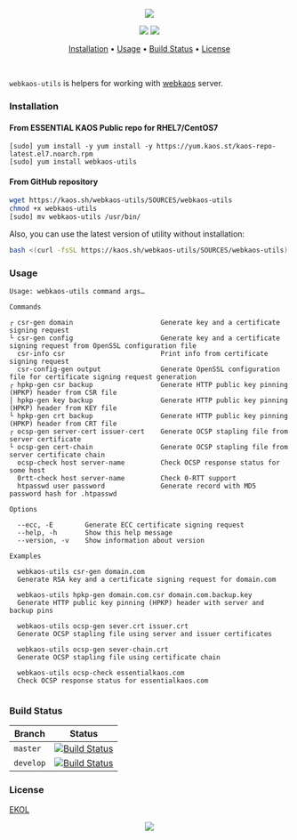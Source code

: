 <p align="center"><a href="#readme"><img src="https://gh.kaos.st/webkaos-utils.svg"/></a></p>

<p align="center">
  <a href="https://travis-ci.com/essentialkaos/webkaos-utils"><img src="https://travis-ci.com/essentialkaos/webkaos-utils.svg"></a>
  <a href="https://essentialkaos.com/ekol"><img src="https://gh.kaos.st/ekol.svg"></a>
</p>

<p align="center"><a href="#installation">Installation</a> • <a href="#usage">Usage</a> • <a href="#build-status">Build Status</a> • <a href="#license">License</a></p>

<br/>

`webkaos-utils` is helpers for working with [webkaos](https://github.com/essentialkaos/webkaos) server.

### Installation

#### From ESSENTIAL KAOS Public repo for RHEL7/CentOS7

```
[sudo] yum install -y yum install -y https://yum.kaos.st/kaos-repo-latest.el7.noarch.rpm
[sudo] yum install webkaos-utils
```

#### From GitHub repository

```bash
wget https://kaos.sh/webkaos-utils/SOURCES/webkaos-utils
chmod +x webkaos-utils
[sudo] mv webkaos-utils /usr/bin/
```

Also, you can use the latest version of utility without installation:

```bash
bash <(curl -fsSL https://kaos.sh/webkaos-utils/SOURCES/webkaos-utils) # pass options here
```

### Usage

```
Usage: webkaos-utils command args…

Commands

┌ csr-gen domain                      Generate key and a certificate signing request
└ csr-gen config                      Generate key and a certificate signing request from OpenSSL configuration file
  csr-info csr                        Print info from certificate signing request
  csr-config-gen output               Generate OpenSSL configuration file for certificate signing request generation
┌ hpkp-gen csr backup                 Generate HTTP public key pinning (HPKP) header from CSR file
│ hpkp-gen key backup                 Generate HTTP public key pinning (HPKP) header from KEY file
└ hpkp-gen crt backup                 Generate HTTP public key pinning (HPKP) header from CRT file
┌ ocsp-gen server-cert issuer-cert    Generate OCSP stapling file from server certificate
└ ocsp-gen cert-chain                 Generate OCSP stapling file from server certificate chain
  ocsp-check host server-name         Check OCSP response status for some host
  0rtt-check host server-name         Check 0-RTT support
  htpasswd user password              Generate record with MD5 password hash for .htpasswd

Options

  --ecc, -E        Generate ECC certificate signing request
  --help, -h       Show this help message
  --version, -v    Show information about version

Examples

  webkaos-utils csr-gen domain.com
  Generate RSA key and a certificate signing request for domain.com

  webkaos-utils hpkp-gen domain.com.csr domain.com.backup.key
  Generate HTTP public key pinning (HPKP) header with server and backup pins

  webkaos-utils ocsp-gen sever.crt issuer.crt
  Generate OCSP stapling file using server and issuer certificates

  webkaos-utils ocsp-gen sever-chain.crt
  Generate OCSP stapling file using certificate chain

  webkaos-utils ocsp-check essentialkaos.com
  Check OCSP response status for essentialkaos.com


```

### Build Status

| Branch | Status |
|--------|--------|
| `master` | [![Build Status](https://travis-ci.org/essentialkaos/webkaos-utils.svg?branch=master)](https://travis-ci.org/essentialkaos/webkaos-utils) |
| `develop` | [![Build Status](https://travis-ci.org/essentialkaos/webkaos-utils.svg?branch=develop)](https://travis-ci.org/essentialkaos/webkaos-utils) |

### License

[EKOL](https://essentialkaos.com/ekol)

<p align="center"><a href="https://essentialkaos.com"><img src="https://gh.kaos.st/ekgh.svg"/></a></p>
